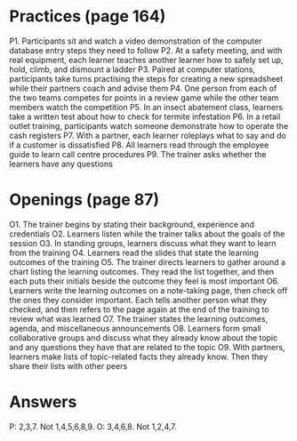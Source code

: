 # Practices (page 164)

P1. Participants sit and watch a video demonstration of the computer database entry steps they need to follow
P2. At a safety meeting, and with real equipment, each learner teaches another learner how to safely set up, hold, climb, and dismount a ladder
P3. Paired at computer stations, participants take turns practising the steps for creating a new spreadsheet while their partners coach and advise them
P4. One person from each of the two teams competes for points in a review game while the other team members watch the competition
P5. In an insect abatement class, learners take a written test about how to check for termite infestation
P6. In a retail outlet training, participants watch someone demonstrate how to operate the cash registers
P7. With a partner, each learner roleplays what to say and do if a customer is dissatisfied
P8. All learners read through the employee guide to learn call centre procedures
P9. The trainer asks whether the learners have any questions

# Openings (page 87)

O1. The trainer begins by stating their background, experience and credentials
O2. Learners listen while the trainer talks about the goals of the session
O3. In standing groups, learners discuss what they want to learn from the training
O4. Learners read the slides that state the learning outcomes of the training
O5. The trainer directs learners to gather around a chart listing the learning outcomes. They read the list together, and then each puts their initials beside the outcome they feel is most important
O6. Learners write the learning outcomes on a note-taking page, then check off the ones they consider important. Each tells another person what they checked, and then refers to the page again at the end of the training to review what was learned
O7. The trainer states the learning outcomes, agenda, and miscellaneous announcements
O8. Learners form small collaborative groups and discuss what they already know about the topic and any questions they have that are related to the topic
O9. With partners, learners make lists of topic-related facts they already know. Then they share their lists with other peers

# Answers

P: 2,3,7. Not 1,4,5,6,8,9.
O: 3,4,6,8. Not 1,2,4,7.